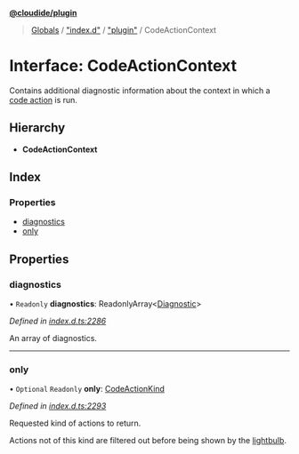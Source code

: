 **[@cloudide/plugin](../README.md)**

> [Globals](../README.md) / ["index.d"](../modules/_index_d_.md) / ["plugin"](../modules/_index_d_._plugin_.md) / CodeActionContext

# Interface: CodeActionContext

Contains additional diagnostic information about the context in which
a [code action](#CodeActionProvider.provideCodeActions) is run.

## Hierarchy

* **CodeActionContext**

## Index

### Properties

* [diagnostics](_index_d_._plugin_.codeactioncontext.md#diagnostics)
* [only](_index_d_._plugin_.codeactioncontext.md#only)

## Properties

### diagnostics

• `Readonly` **diagnostics**: ReadonlyArray\<[Diagnostic](../classes/_index_d_._plugin_.diagnostic.md)>

*Defined in [index.d.ts:2286](https://github.com/shuyaqian/cloudide-plugin-api/blob/57a3a2a/index.d.ts#L2286)*

An array of diagnostics.

___

### only

• `Optional` `Readonly` **only**: [CodeActionKind](../classes/_index_d_._plugin_.codeactionkind.md)

*Defined in [index.d.ts:2293](https://github.com/shuyaqian/cloudide-plugin-api/blob/57a3a2a/index.d.ts#L2293)*

Requested kind of actions to return.

Actions not of this kind are filtered out before being shown by the [lightbulb](https://code.visualstudio.com/docs/editor/editingevolved#_code-action).
